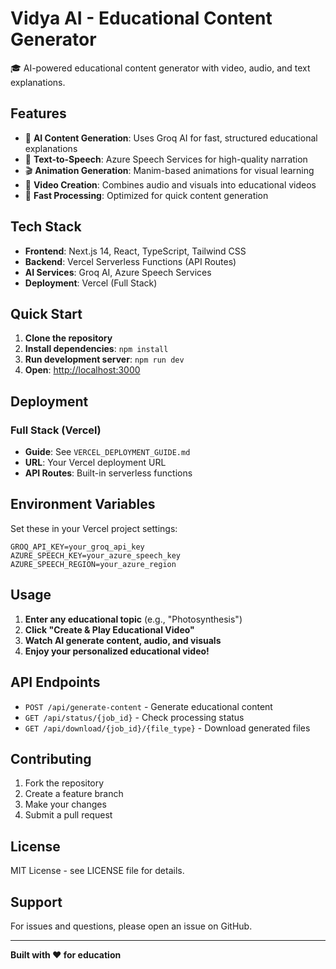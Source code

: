 # Vidya AI - Educational Content Generator

🎓 AI-powered educational content generator with video, audio, and text explanations.

## Features

- 🤖 **AI Content Generation**: Uses Groq AI for fast, structured educational explanations
- 🎤 **Text-to-Speech**: Azure Speech Services for high-quality narration
- 🎬 **Animation Generation**: Manim-based animations for visual learning
- 🎥 **Video Creation**: Combines audio and visuals into educational videos
- 🚀 **Fast Processing**: Optimized for quick content generation

## Tech Stack

- **Frontend**: Next.js 14, React, TypeScript, Tailwind CSS
- **Backend**: Vercel Serverless Functions (API Routes)
- **AI Services**: Groq AI, Azure Speech Services
- **Deployment**: Vercel (Full Stack)

## Quick Start

1. **Clone the repository**
2. **Install dependencies**: `npm install`
3. **Run development server**: `npm run dev`
4. **Open**: [http://localhost:3000](http://localhost:3000)

## Deployment

### Full Stack (Vercel)
- **Guide**: See `VERCEL_DEPLOYMENT_GUIDE.md`
- **URL**: Your Vercel deployment URL
- **API Routes**: Built-in serverless functions

## Environment Variables

Set these in your Vercel project settings:

```
GROQ_API_KEY=your_groq_api_key
AZURE_SPEECH_KEY=your_azure_speech_key
AZURE_SPEECH_REGION=your_azure_region
```

## Usage

1. **Enter any educational topic** (e.g., "Photosynthesis")
2. **Click "Create & Play Educational Video"**
3. **Watch AI generate content, audio, and visuals**
4. **Enjoy your personalized educational video!**

## API Endpoints

- `POST /api/generate-content` - Generate educational content
- `GET /api/status/{job_id}` - Check processing status
- `GET /api/download/{job_id}/{file_type}` - Download generated files

## Contributing

1. Fork the repository
2. Create a feature branch
3. Make your changes
4. Submit a pull request

## License

MIT License - see LICENSE file for details.

## Support

For issues and questions, please open an issue on GitHub.

---

**Built with ❤️ for education**
